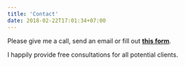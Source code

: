```yaml
---
title: 'Contact'
date: 2018-02-22T17:01:34+07:00
---
```

Please give me a call, send an email or fill out [**this form**](https://forms.gle/e9tuj9M5aQQMjnPf7).

I happily provide free consultations for all potential clients.
